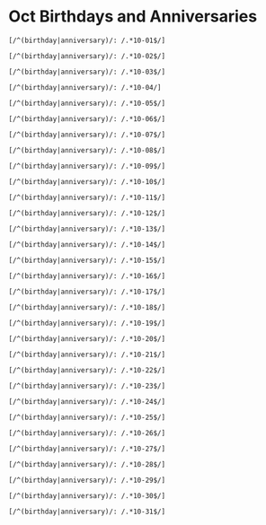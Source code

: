 # Oct Birthdays and Anniversaries

```query
[/^(birthday|anniversary)/: /.*10-01$/]
```

```query
[/^(birthday|anniversary)/: /.*10-02$/]
```

```query
[/^(birthday|anniversary)/: /.*10-03$/]
```

```query
[/^(birthday|anniversary)/: /.*10-04/]
```

```query
[/^(birthday|anniversary)/: /.*10-05$/]
```

```query
[/^(birthday|anniversary)/: /.*10-06$/]
```

```query
[/^(birthday|anniversary)/: /.*10-07$/]
```

```query
[/^(birthday|anniversary)/: /.*10-08$/]
```

```query AZ
[/^(birthday|anniversary)/: /.*10-09$/]
```

```query
[/^(birthday|anniversary)/: /.*10-10$/]
```

```query
[/^(birthday|anniversary)/: /.*10-11$/]
```

```query
[/^(birthday|anniversary)/: /.*10-12$/]
```

```query
[/^(birthday|anniversary)/: /.*10-13$/]
```

```query
[/^(birthday|anniversary)/: /.*10-14$/]
```

```query
[/^(birthday|anniversary)/: /.*10-15$/]
```

```query
[/^(birthday|anniversary)/: /.*10-16$/]
```

```query
[/^(birthday|anniversary)/: /.*10-17$/]
```

```query
[/^(birthday|anniversary)/: /.*10-18$/]
```

```query
[/^(birthday|anniversary)/: /.*10-19$/]
```

```query
[/^(birthday|anniversary)/: /.*10-20$/]
```

```query
[/^(birthday|anniversary)/: /.*10-21$/]
```

```query
[/^(birthday|anniversary)/: /.*10-22$/]
```

```query
[/^(birthday|anniversary)/: /.*10-23$/]
```

```query
[/^(birthday|anniversary)/: /.*10-24$/]
```

```query
[/^(birthday|anniversary)/: /.*10-25$/]
```

```query
[/^(birthday|anniversary)/: /.*10-26$/]
```

```query
[/^(birthday|anniversary)/: /.*10-27$/]
```

```query
[/^(birthday|anniversary)/: /.*10-28$/]
```

```query
[/^(birthday|anniversary)/: /.*10-29$/]
```

```query
[/^(birthday|anniversary)/: /.*10-30$/]
```

```query
[/^(birthday|anniversary)/: /.*10-31$/]
```